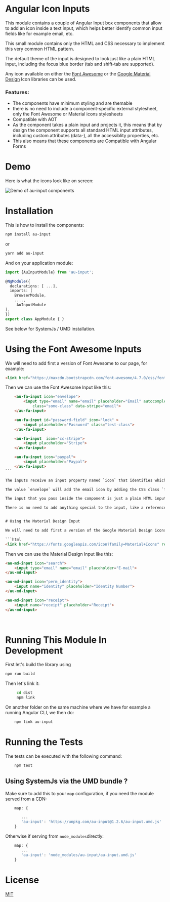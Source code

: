 
# Angular Icon Inputs 

This module contains a couple of Angular Input box components that allow to add an icon inside a text input, which helps better identify common input fields like for example email, etc.

This small module contains only the HTML and CSS necessary to implement this very common HTML pattern. 

The default theme of the input is designed to look just like a plain HTML input, including the focus blue border (tab and shift-tab are supported).

Any icon available on either the [Font Awesome](http://fontawesome.io) or the [Google Material Design](https://material.io/icons/) Icon libraries can be used.

### Features:

- The components have minimum styling and are themable 
- there is no need to include a component-specific external stylesheet, only the Font Awesome or Material icons stylesheets
- Compatible with AOT
- As the component takes a plain input and projects it, this means that by design the component supports all standard HTML input attributes, including custom attributes (data-), all the accessiblity properties, etc.
- This also means that these components are Compatible with Angular Forms 

# Demo 
Here is what the icons look like on screen:

![Demo of au-input components](https://raw.githubusercontent.com/angular-university/au-input/master/images/icons-demo.png)


# Installation

This is how to install the components:

```bash
npm install au-input
```

or 

```bash
yarn add au-input
```


And on your application module:

```ts
import {AuInputModule} from 'au-input';

@NgModule({
  declarations: [ ...],
  imports: [
    BrowserModule,
    ....,
     AuInputModule
],
})
export class AppModule { }
```

See below for SystemJs / UMD installation.

# Using the Font Awesome Inputs

We will need to add first a version of Font Awesome to our page, for example:

```html
<link href="https://maxcdn.bootstrapcdn.com/font-awesome/4.7.0/css/font-awesome.min.css" rel="stylesheet">
```

Then we can use the Font Awesome Input like this:

```html
    <au-fa-input icon="envelope">
        <input type="email" name="email" placeholder="Email" autocomplete="off" 
            class="some-class" data-stripe="email">
    </au-fa-input>

    <au-fa-input id="password-field" icon="lock" >
        <input placeholder="Password" class="test-class">
    </au-fa-input>

    <au-fa-input  icon="cc-stripe">
        <input placeholder="Stripe">
    </au-fa-input>

    <au-fa-input icon="paypal">
        <input placeholder="Paypal">
    </au-fa-input>
```    

The inputs receive an input property named `icon` that identifies which Font Awesome icon we want to apply. 

The value `envelope` will add the email icon by adding the CSS class `fa-envelope` to the icon, etc.

The input that you pass inside the component is just a plain HTML input that will be projected inside the component, so all the standard HTML properties of an input apply. 

There is no need to add anything special to the input, like a reference with a given name, add it a special CSS class, etc.  - any plain HTML input will work, including if annotated with other Angular directives.


# Using the Material Design Input

We will need to add first a version of the Google Material Design icons to our page, for example:

```html
<link href="https://fonts.googleapis.com/icon?family=Material+Icons" rel="stylesheet">
```

Then we can use the Material Design Input like this:

```html
<au-md-input icon="search">
    <input type="email" name="email" placeholder="E-mail">
</au-md-input>

<au-md-input icon="perm_identity">
    <input name="identity" placeholder="Identity Number">
</au-md-input>

<au-md-input icon="receipt">
    <input name="receipt" placeholder="Receipt">
</au-md-input>
```
        
# Running This Module In Development

First let's build the library using

```bash
npm run build
```

     
Then let's link it:

```bash
     cd dist
     npm link
```


On another folder on the same machine where we have for example a running Angular CLI, we then do:

```bash
    npm link au-input
```


# Running the Tests 

The tests can be executed with the following command:

```bash
    npm test
```

## Using SystemJs via the UMD bundle ?

Make sure to add this to your `map` configuration, if you need the module served from a CDN:

```javascript
    map: {

       ...
       'au-input': 'https://unpkg.com/au-input@1.2.6/au-input.umd.js'
    }
```

Otherwise if serving from `node_modules`directly:

```javascript
    map: {
       ...
       'au-input': 'node_modules/au-input/au-input.umd.js'
    }
```

# License 

[MIT](https://opensource.org/licenses/MIT)





